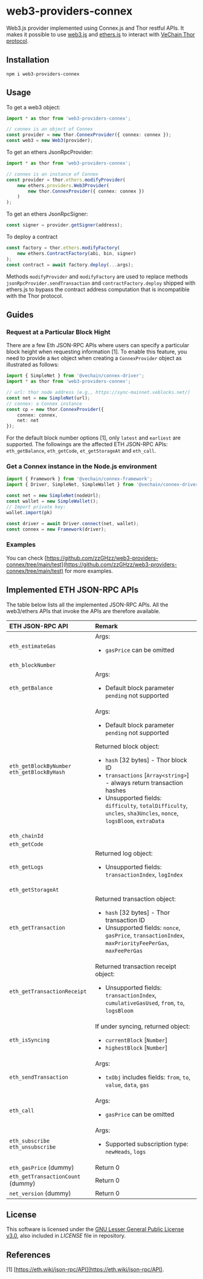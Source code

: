 # web3-providers-connex
Web3.js provider implemented using Connex.js and Thor restful APIs. It makes it possible to use [web3.js](https://github.com/ChainSafe/web3.js) and [ethers.js](https://github.com/ethers-io/ethers.js/) to interact with [VeChain Thor protocol](https://github.com/vechain/thor).
## Installation
```
npm i web3-providers-connex
```
## Usage
To get a web3 object:
```ts
import * as thor from 'web3-providers-connex';

// connex is an object of Connex
const provider = new thor.ConnexProvider({ connex: connex });
const web3 = new Web3(provider);
```
To get an ethers JsonRpcProvider:
```ts
import * as thor from 'web3-providers-connex';

// connex is an instance of Connex
const provider = thor.ethers.modifyProvider(
	new ethers.providers.Web3Provider(
		new thor.ConnexProvider({ connex: connex })
	)
);
```
To get an ethers JsonRpcSigner:
```ts
const signer = provider.getSigner(address);
```
To deploy a contract
```ts
const factory = thor.ethers.modifyFactory(
	new ethers.ContractFactory(abi, bin, signer)
);
const contract = await factory.deploy(...args);
```
Methods `modifyProvider` and `modifyFactory` are used to replace methods `jsonRpcProvider.sendTransaction` and `contractFactory.deploy` shipped with ethers.js to bypass the contract address computation that is incompatible with the Thor protocol.  

## Guides
### Request at a Particular Block Hight
There are a few Eth JSON-RPC APIs where users can specify a particular block height when requesting information [1]. To enable this feature, you need to provide a `Net` object when creating a `ConnexProvider` object as illustrated as follows:
```ts
import { SimpleNet } from '@vechain/connex-driver';
import * as thor from 'web3-providers-connex';

// url: thor node address (e.g., https://sync-mainnet.veblocks.net/)
const net = new SimpleNet(url);
// connex: a Connex instance
const cp = new thor.ConnexProvider({ 
	connex: connex,
	net: net
});
```
For the default block number options [1], only `latest` and `earliest` are supported. The followings are the affected ETH JSON-RPC APIs: `eth_getBalance`, `eth_getCode`, `et_getStorageAt` and `eth_call`. 
### Get a Connex instance in the Node.js environment
```ts
import { Framework } from '@vechain/connex-framework';
import { Driver, SimpleNet, SimpleWallet } from '@vechain/connex-driver';

const net = new SimpleNet(nodeUrl);
const wallet = new SimpleWallet();
// Import private key: 
wallet.import(pk)

const driver = await Driver.connect(net, wallet);
const connex = new Framework(driver);
```
### Examples
You can check [https://github.com/zzGHzz/web3-providers-connex/tree/main/test](https://github.com/zzGHzz/web3-providers-connex/tree/main/test) for more examples.

## Implemented ETH JSON-RPC APIs
The table below lists all the implemented JSON-RPC APIs. All the web3/ethers APIs that invoke the APIs are therefore available.

|ETH JSON-RPC API|Remark|
|:--|:--|
|`eth_estimateGas`|Args:<ul><li>`gasPrice` can be omitted</li></ul>|
|`eth_blockNumber`||
|`eth_getBalance`| Args:<ul><li>Default block parameter `pending` not supported |
|`eth_getBlockByNumber`<br>`eth_getBlockByHash`|Args:<ul><li>Default block parameter `pending` not supported</li></ul>Returned block object:<ul><li>`hash` [32 bytes] - Thor block ID</li><li>`transactions` [`Array<string>`] - always return transaction hashes</li><li>Unsupported fields: `difficulty`, `totalDifficulty`, `uncles`, `sha3Uncles`, `nonce`, `logsBloom`, `extraData`</li></ul>|
|`eth_chainId`||
|`eth_getCode`||
|`eth_getLogs`|Returned log object:<ul><li>Unsupported fields: `transactionIndex`, `logIndex`</li></ul>|
|`eth_getStorageAt`||
|`eth_getTransaction`|Returned transaction object:<ul><li>`hash` [32 bytes] - Thor transaction ID</li><li>Unsupported fields: `nonce`, `gasPrice`, `transactionIndex`, `maxPriorityFeePerGas`, `maxFeePerGas`</li></ul>|
|`eth_getTransactionReceipt`|Returned transaction receipt object:<ul><li> Unsupported fields: `transactionIndex`, `cumulativeGasUsed`, `from`, `to`, `logsBloom`</li></ul>|
|`eth_isSyncing`|If under syncing, returned object:<ul><li> `currentBlock` [`Number`]</li><li>`highestBlock` [`Number`]</li></ul>|
|`eth_sendTransaction`|Args:<ul><li>`txObj` includes fields: `from`, `to`, `value`, `data`, `gas`</li></ul>|
|`eth_call`|Args:<ul><li>`gasPrice` can be omitted</li></ul>|
|`eth_subscribe`<br>`eth_unsubscribe`|Args:<ul><li>Supported subscription type: `newHeads`, `logs`</li></ul>|
|`eth_gasPrice` (dummy)|Return 0|
|`eth_getTransactionCount` (dummy)| Return 0|
|`net_version` (dummy)|Return 0|
## License
This software is licensed under the
[GNU Lesser General Public License v3.0](https://www.gnu.org/licenses/lgpl-3.0.html), also included
in *LICENSE* file in repository.
## References
[1] [https://eth.wiki/json-rpc/API](https://eth.wiki/json-rpc/API).